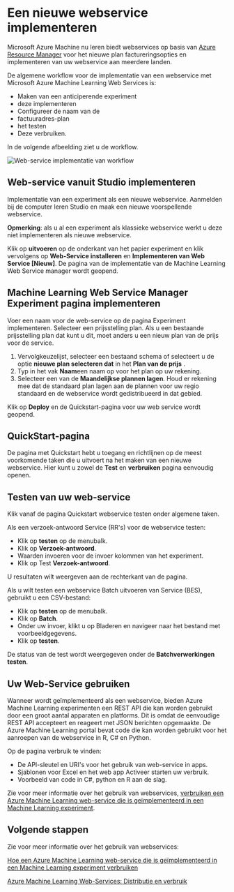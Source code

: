 <properties
   pageTitle="Implementatie van een nieuwe webservice"
   description="De workflow van de implementatie van een ARM gebaseerd webservice"
   services="machine-learning"
   documentationCenter=""
   authors="vDonGlover"
   manager="raymondl"
   editor=""/>

<tags
    ms.service="machine-learning"
    ms.workload="data-services"
    ms.tgt_pltfrm="na"
    ms.devlang="na"
    ms.topic="article"
    ms.date="10/04/2016"
    ms.author="v-donglo"/>

# <a name="deploy-a-new-web-service"></a>Een nieuwe webservice implementeren

Microsoft Azure Machine nu leren biedt webservices op basis van [Azure Resource Manager](../azure-resource-manager/resource-group-overview.md) voor het nieuwe plan factureringsopties en implementeren van uw webservice aan meerdere landen.

De algemene workflow voor de implementatie van een webservice met Microsoft Azure Machine Learning Web Services is:

* Maken van een anticiperende experiment
* deze implementeren
* Configureer de naam van de
* factuuradres-plan
* het testen
* Deze verbruiken.

In de volgende afbeelding ziet u de workflow.

![Web-service implementatie van workflow][1]
 
## <a name="deploy-web-service-from-studio"></a>Web-service vanuit Studio implementeren 

Implementatie van een experiment als een nieuwe webservice. Aanmelden bij de computer leren Studio en maak een nieuwe voorspellende webservice. 

**Opmerking**: als u al een experiment als klassieke webservice werkt u deze niet implementeren als nieuwe webservice.
 
Klik op **uitvoeren** op de onderkant van het papier experiment en klik vervolgens op **Web-Service installeren** en **Implementeren van Web Service [Nieuw]**. De pagina van de implementatie van de Machine Learning Web Service manager wordt geopend.

## <a name="machine-learning-web-service-manager-deploy-experiment-page"></a>Machine Learning Web Service Manager Experiment pagina implementeren
Voer een naam voor de web-service op de pagina Experiment implementeren.
Selecteer een prijsstelling plan. Als u een bestaande prijsstelling plan dat kunt u dit, moet anders u een nieuw plan van de prijs voor de service. 

1.  Vervolgkeuzelijst, selecteer een bestaand schema of selecteert u de optie **nieuwe plan selecteren dat** in het **Plan van de prijs** .
2.  Typ in het vak **Naam**een naam op voor het plan op uw rekening.
3.  Selecteer een van de **Maandelijkse plannen lagen**. Houd er rekening mee dat de standaard plan lagen aan de plannen voor uw regio standaard en de webservice wordt gedistribueerd in dat gebied.

Klik op **Deploy** en de Quickstart-pagina voor uw web service wordt geopend.

## <a name="quickstart-page"></a>QuickStart-pagina
De pagina met Quickstart hebt u toegang en richtlijnen op de meest voorkomende taken die u uitvoert na het maken van een nieuwe webservice. Hier kunt u zowel de **Test** en **verbruiken** pagina eenvoudig openen.

## <a name="testing-your-web-service"></a>Testen van uw web-service

Klik vanaf de pagina Quickstart webservice testen onder algemene taken.   

Als een verzoek-antwoord Service (RR's) voor de webservice testen:

* Klik op **testen** op de menubalk.
* Klik op **Verzoek-antwoord**.
* Waarden invoeren voor de invoer kolommen van het experiment.
* Klik op Test **Verzoek-antwoord**.

U resultaten wilt weergeven aan de rechterkant van de pagina.

Als u wilt testen een webservice Batch uitvoeren van Service (BES), gebruikt u een CSV-bestand:

* Klik op **testen** op de menubalk.
* Klik op **Batch**.
* Onder uw invoer, klikt u op Bladeren en navigeer naar het bestand met voorbeeldgegevens.
* Klik op **testen**.

De status van de test wordt weergegeven onder de **Batchverwerkingen testen**.

## <a name="consuming-your-web-service"></a>Uw Web-Service gebruiken

Wanneer wordt geïmplementeerd als een webservice, bieden Azure Machine Learning experimenten een REST API die kan worden gebruikt door een groot aantal apparaten en platforms. Dit is omdat de eenvoudige REST API accepteert en reageert met JSON berichten opgemaakte. De Azure Machine Learning portal bevat code die kan worden gebruikt voor het aanroepen van de webservice in R, C# en Python.
 
Op de pagina verbruik te vinden:

* De API-sleutel en URI's voor het gebruik van web-service in apps.
* Sjablonen voor Excel en het web app Activeer starten uw verbruik.
* Voorbeeld van code in C#, python en R aan de slag.

Zie voor meer informatie over het gebruik van webservices, [verbruiken een Azure Machine Learning web-service die is geïmplementeerd in een Machine Learning experiment](machine-learning-consume-web-services.md).

## <a name="next-steps"></a>Volgende stappen

Zie voor meer informatie over het gebruik van webservices:

[Hoe een Azure Machine Learning web-service die is geïmplementeerd in een Machine Learning experiment verbruiken](machine-learning-consume-web-services.md)

[Azure Machine Learning Web-Services: Distributie en verbruik](machine-learning-deploy-consume-web-service-guide.md)

<!--Image references-->
[1]: ./media/machine-learning-webservice-deploy-a-web-service/armdeploymentworkflow.png


<!--links-->
